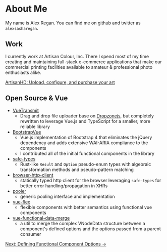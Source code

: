 # About Me

My name is Alex Regan. You can find me on github and twitter as
`alexsasharegan`.

## Work

I currently work at Artisan Colour, Inc. There I spend most of my time creating
and maintaining full-stack e-commerce applications that make our commercial
printing facilities available to amateur & professional photo enthusiasts alike.

[ArtisanHD: Upload, configure, and purchase your art](https://artisanhd.com/secure/uploadconfigure/)

## Open Source & Vue

* [VueTransmit](https://github.com/alexsasharegan/vue-transmit)
  * Drag and drop file uploader base on
    [Dropzonejs](http://www.dropzonejs.com/), but completely rewritten to
    leverage Vue.js and TypeScript for a smaller, more reliable library
* [BootstrapVue](https://bootstrap-vue.js.org/)
  * Vue.js implementation of Bootstrap 4 that eliminates the jQuery dependency
    and adds extensive WAI-ARIA compliance to the components
  * I contributed all of the initial functional components in the library
* [safe-types](https://github.com/alexsasharegan/safe-types)
  * Rust-like `Result` and `Option` pseudo-enum types with algebraic
    transformation methods and pseudo-pattern matching
* [browser-http-client](https://github.com/alexsasharegan/browser-http-client)
  * statically typed http client for the browser leveraging `safe-types` for
    better error handling/propagation in XHRs
* [pooler](https://github.com/alexsasharegan/pooler)
  * generic pooling interface and implementation
* [vue-flex](https://github.com/alexsasharegan/vue-flex)
  * flexible components with better semantics using functional vue components
* [vue-functional-data-merge](https://github.com/alexsasharegan/vue-functional-data-merge)
  * a util to merge the complex VNodeData structure between a component's
    defined options and the options passed from a parent consumer

[Next: Defining Functional Component Options &rarr;](./01-component-options.md)
